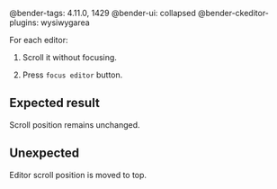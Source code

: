 @bender-tags: 4.11.0, 1429
@bender-ui: collapsed
@bender-ckeditor-plugins: wysiwygarea

For each editor:

1. Scroll it without focusing.

2. Press `focus editor` button.

## Expected result

Scroll position remains unchanged.

## Unexpected

Editor scroll position is moved to top.
